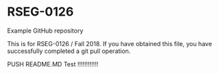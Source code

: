 # RSEG-0126
Example GitHub repository

This is for RSEG-0126 / Fall 2018. If you have obtained
this file, you have successfully completed a git pull
operation.


PUSH README.MD Test !!!!!!!!!!!!


